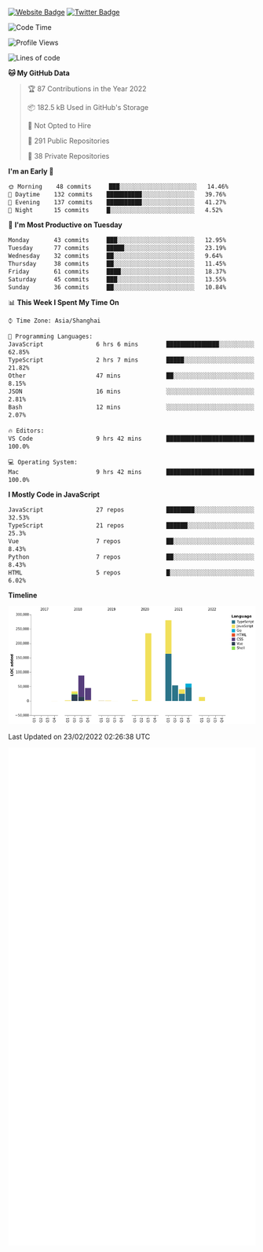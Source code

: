 [![Website Badge](https://img.shields.io/badge/-caos.me-444444?style=flat&logo=Google-Chrome&logoColor=f2f2f2&link=https://caos.me)](https://caos.me)
[![Twitter Badge](https://img.shields.io/badge/-@caosbad-1da1f2?style=flat&labelColor=1ca0f1&logo=twitter&logoColor=white&link=https://twitter.com/caosbad)](https://twitter.com/caosbad)



<!--START_SECTION:waka-->
![Code Time](http://img.shields.io/badge/Code%20Time-139%20hrs%2035%20mins-blue)

![Profile Views](http://img.shields.io/badge/Profile%20Views-9-blue)

![Lines of code](https://img.shields.io/badge/From%20Hello%20World%20I%27ve%20Written-856%20Thousand%20lines%20of%20code-blue)

**🐱 My GitHub Data** 

> 🏆 87 Contributions in the Year 2022
 > 
> 📦 182.5 kB Used in GitHub's Storage 
 > 
> 🚫 Not Opted to Hire
 > 
> 📜 291 Public Repositories 
 > 
> 🔑 38 Private Repositories  
 > 
**I'm an Early 🐤** 

```text
🌞 Morning    48 commits     ███░░░░░░░░░░░░░░░░░░░░░░   14.46% 
🌆 Daytime    132 commits    ██████████░░░░░░░░░░░░░░░   39.76% 
🌃 Evening    137 commits    ██████████░░░░░░░░░░░░░░░   41.27% 
🌙 Night      15 commits     █░░░░░░░░░░░░░░░░░░░░░░░░   4.52%

```
📅 **I'm Most Productive on Tuesday** 

```text
Monday       43 commits     ███░░░░░░░░░░░░░░░░░░░░░░   12.95% 
Tuesday      77 commits     █████░░░░░░░░░░░░░░░░░░░░   23.19% 
Wednesday    32 commits     ██░░░░░░░░░░░░░░░░░░░░░░░   9.64% 
Thursday     38 commits     ██░░░░░░░░░░░░░░░░░░░░░░░   11.45% 
Friday       61 commits     ████░░░░░░░░░░░░░░░░░░░░░   18.37% 
Saturday     45 commits     ███░░░░░░░░░░░░░░░░░░░░░░   13.55% 
Sunday       36 commits     ██░░░░░░░░░░░░░░░░░░░░░░░   10.84%

```


📊 **This Week I Spent My Time On** 

```text
⌚︎ Time Zone: Asia/Shanghai

💬 Programming Languages: 
JavaScript               6 hrs 6 mins        ███████████████░░░░░░░░░░   62.85% 
TypeScript               2 hrs 7 mins        █████░░░░░░░░░░░░░░░░░░░░   21.82% 
Other                    47 mins             ██░░░░░░░░░░░░░░░░░░░░░░░   8.15% 
JSON                     16 mins             ░░░░░░░░░░░░░░░░░░░░░░░░░   2.81% 
Bash                     12 mins             ░░░░░░░░░░░░░░░░░░░░░░░░░   2.07%

🔥 Editors: 
VS Code                  9 hrs 42 mins       █████████████████████████   100.0%

💻 Operating System: 
Mac                      9 hrs 42 mins       █████████████████████████   100.0%

```

**I Mostly Code in JavaScript** 

```text
JavaScript               27 repos            ████████░░░░░░░░░░░░░░░░░   32.53% 
TypeScript               21 repos            ██████░░░░░░░░░░░░░░░░░░░   25.3% 
Vue                      7 repos             ██░░░░░░░░░░░░░░░░░░░░░░░   8.43% 
Python                   7 repos             ██░░░░░░░░░░░░░░░░░░░░░░░   8.43% 
HTML                     5 repos             █░░░░░░░░░░░░░░░░░░░░░░░░   6.02%

```


**Timeline**

![Chart not found](https://raw.githubusercontent.com/caosbad/caosbad/master/charts/bar_graph.png) 


 Last Updated on 23/02/2022 02:26:38 UTC
<!--END_SECTION:waka-->


![Metrics](https://github.com/caosbad/CaosBad/blob/master/github-metrics.svg)
